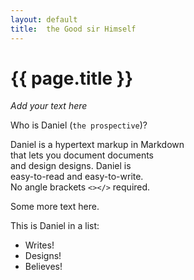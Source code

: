```yaml
---
layout: default
title:  the Good sir Himself
---
```


# {{ page.title }}


_Add your text here_


Who is Daniel (`the prospective`)?

Daniel is a hypertext markup in Markdown  
that lets you document documents  
and design designs.  Daniel is  
easy-to-read and easy-to-write.  
No angle brackets `<></>` required.

Some more text here.

This is Daniel in a list:

- Writes!
- Designs!
- Believes!
